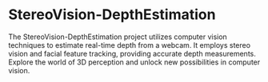 # StereoVision-DepthEstimation
The StereoVision-DepthEstimation project utilizes computer vision techniques to estimate real-time depth from a webcam. It employs stereo vision and facial feature tracking, providing accurate depth measurements. Explore the world of 3D perception and unlock new possibilities in computer vision.
